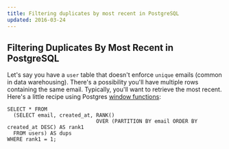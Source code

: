 ```yaml
---
title: Filtering duplicates by most recent in PostgreSQL
updated: 2016-03-24
---
```


## Filtering Duplicates By Most Recent in PostgreSQL

Let's say you have a `user` table that doesn't enforce `unique` emails (common in data warehousing).  There's a possibility you'll have multiple rows containing the same email.  Typically, you'll want to retrieve the most recent.  Here's a little recipe using Postgres [window functions](http://www.postgresql.org/docs/9.1/static/tutorial-window.html):

```
SELECT * FROM
  (SELECT email, created_at, RANK()
                             OVER (PARTITION BY email ORDER BY created_at DESC) AS rank1
  FROM users) AS dups
WHERE rank1 = 1;
```

